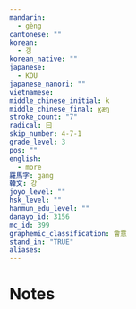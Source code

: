 ```yaml
---
mandarin:
  - gèng
cantonese: ""
korean:
  - 갱
korean_native: ""
japanese:
  - KOU
japanese_nanori: ""
vietnamese:
middle_chinese_initial: k
middle_chinese_final: ɣæŋ
stroke_count: "7"
radical: 曰
skip_number: 4-7-1
grade_level: 3
pos: ""
english:
  - more
羅馬字: gang
韓文: 강
joyo_level: ""
hsk_level: ""
hanmun_edu_level: ""
danayo_id: 3156
mc_id: 399
graphemic_classification: 會意
stand_in: "TRUE"
aliases:
---
```


# Notes
